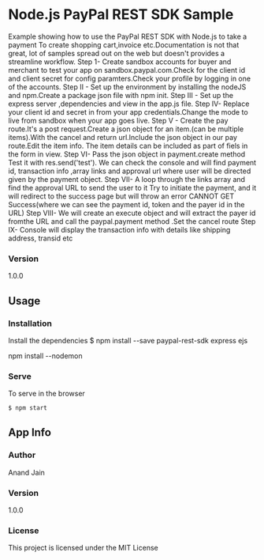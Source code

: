 # Node.js PayPal REST SDK Sample

Example showing how to use the PayPal REST SDK with Node.js to take a payment
To create shopping cart,invoice etc.Documentation is not that great, lot of samples spread out on the web
but doesn't provides a streamline workflow.
Step 1- Create sandbox accounts for buyer and merchant to test your app on sandbox.paypal.com.Check for the client id and client secret for config paramters.Check your profile by logging in one of the accounts.
Step II - Set up the environment by installing the nodeJS and npm.Create a package json file with npm init.
Step III - Set up the express server ,dependencies and view in the app.js file.
Step IV- Replace your client id and secret in from your app credentials.Change the mode to live from sandbox when your app goes live.
Step V - Create the pay route.It's a post request.Create a json object for an item.(can be multiple items).With the cancel and return url.Include the json object in our pay route.Edit the item info.
The item details can be included as part of fiels in the form in view.
Step VI- Pass the json object in payment.create method
Test it with res.send('test').
We can check the console and will find payment id, transaction info ,array links and approval url where user will be directed given by the payment object.
Step VII- A loop through the links array and find the approval URL to send the user to it
Try to initiate the payment, and it will redirect to the success page but will throw an error CANNOT GET Success(where we can see the payment id, token and the payer id in the URL)
Step VIII- We will create an execute object and will extract the payer id fromthe URL
and call the paypal.payment method .Set the cancel route
Step IX- Console will display the transaction info with details like shipping address, transid etc
### Version
1.0.0

## Usage

### Installation

Install the dependencies
$ npm install --save paypal-rest-sdk express ejs

npm install --nodemon

### Serve
To serve in the browser

```sh
$ npm start
```

## App Info

### Author

Anand Jain


### Version

1.0.0

### License

This project is licensed under the MIT License